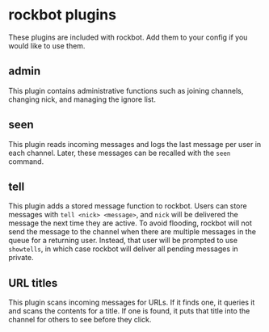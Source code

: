 rockbot plugins
===============

These plugins are included with rockbot. Add them to your config if you would
like to use them.

admin
-----

This plugin contains administrative functions such as joining channels,
changing nick, and managing the ignore list.

seen
----

This plugin reads incoming messages and logs the last message per user in each
channel. Later, these messages can be recalled with the `seen` command.

tell
----

This plugin adds a stored message function to rockbot. Users can store messages
with `tell <nick> <message>`, and `nick` will be delivered the message the next
time they are active. To avoid flooding, rockbot will not send the message to
the channel when there are multiple messages in the queue for a returning
user. Instead, that user will be prompted to use `showtells`, in which case
rockbot will deliver all pending messages in private.

URL titles
----------

This plugin scans incoming messages for URLs. If it finds one, it queries it
and scans the contents for a title. If one is found, it puts that title into
the channel for others to see before they click.
